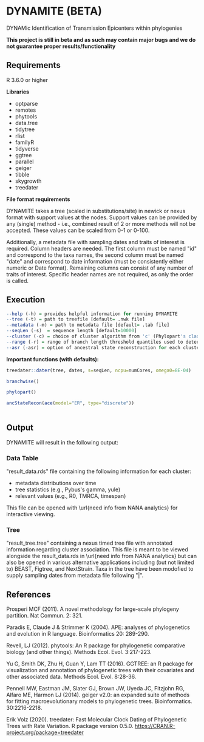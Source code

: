 # DYNAMITE (BETA)
DYNAMic Identification of Transmission Epicenters within phylogenies

**This project is still in beta and as such may contain major bugs and we do not guarantee proper results/functionality**

## Requirements
R 3.6.0 or higher

**Libraries**

* optparse
* remotes
* phytools
* data.tree
* tidytree
* rlist
* familyR
* tidyverse
* ggtree
* parallel
* geiger
* tibble
* skygrowth
* treedater

**File format requirements**

DYNAMITE takes a tree (scaled in substitutions/site) in newick or nexus format with support values at the nodes. Support values can be provided by any (single) method - i.e., combined result of 2 or more methods will not be accepted. These values can be scaled from 0-1 or 0-100.

Additionally, a metadata file with sampling dates and traits of interest is required. Column headers are needed. The first column must be named "id" and correspond to the taxa names, the second column must be named "date" and correspond to date information (must be consistently either numeric or Date format). Remaining columns can consist of any number of traits of interest. Specific header names are not required, as only the order is called.

## Execution 

```R
--help (-h) = provides helpful information for running DYNAMITE
--tree (-t) = path to treefile [default= .nwk file]
--metadata (-m) = path to metadata file [default= .tab file]
--seqLen (-s)  = sequence length [default=10000]
--cluster (-c) = choice of cluster algorithm from 'c' (Phylopart's cladewise) or 'b' (DYNAMITE's branchwise) [default= b]
--range (-r) = range of branch length threshold quantiles used to determine the optimal cluster branch length threshold [default=30]
--asr (-asr) = option of ancestral state reconstruction for each cluster [default= N]
```

**Important functions (with defaults):**

```R
treedater::dater(tree, dates, s=seqLen, ncpu=numCores, omega0=8E-04)

branchwise()

phylopart()

ancStateRecon(ace(model="ER", type="discrete"))
                 
```

## Output

DYNAMITE will result in the following output:


### Data Table

"result_data.rds" file containing the following information for each cluster:

*	metadata distributions over time
*	tree statistics (e.g., Pybus's gamma, yule)
*	relevant values (e.g., R0, TMRCA, timespan)

This file can be opened with \url{need info from NANA analytics} for interactive viewing.

 
### Tree
"result_tree.tree" containing a nexus timed tree file with annotated information regarding cluster association. This file is meant to be viewed alongside the result_data.rds in \url{need info from NANA analytics} but can also be opened in various alternative applications including (but not limited to) BEAST, Figtree, and NextStrain. Taxa in the tree have been modofied to supply sampling dates from metadata file following "|". 


## References
Prosperi MCF (2011). A novel methodology for large-scale phylogeny partition. Nat Commun. 2: 321.

Paradis E, Claude J & Strimmer K (2004). APE: analyses of phylogenetics and evolution in R language. Bioinformatics 20: 289-290.

Revell, LJ (2012). phytools: An R package for phylogenetic comparative biology (and other things). Methods Ecol. Evol. 3:217-223.

Yu G, Smith DK, Zhu H, Guan Y, Lam TT (2016). GGTREE: an R package for visualization and annotation of phylogenetic trees with their covariates and other associated data. Methods Ecol. Evol. 8:28-36.

Pennell MW, Eastman JM, Slater GJ, Brown JW, Uyeda JC, Fitzjohn RG, Alfaro ME, Harmon LJ (2014). geiger v2.0: an expanded suite of methods for fitting macroevolutionary models to phylogenetic trees. Bioinformatics. 30:2216-2218.

Erik Volz (2020). treedater: Fast Molecular Clock Dating of Phylogenetic Trees with Rate Variation. R package version 0.5.0.  https://CRAN.R-project.org/package=treedater


